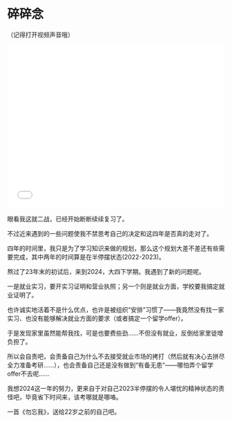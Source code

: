 # 碎碎念

（记得打开视频声音哦）

<div style="position: relative; width: 100%; height: 0; padding-bottom: 75%;">
    <iframe src="//player.bilibili.com/player.html?bvid=BV1vW4y1m7HY" scrolling="no" border="0" frameborder="no" framespacing="0" allowfullscreen="true" style="position: absolute; width: 100%; height: 100%; left: 0; top: 0;"></iframe>
</div>

眼看我这就二战，已经开始断断续续复习了。

不过近来遇到的一些问题使我不禁思考自己的决定和这四年是否真的走对了。

四年的时间里，我只是为了学习知识来做的规划，那么这个规划大差不差还有些需要完成，其中两年的时间算是在半停摆状态(2022-2023)。

熬过了23年末的初试后，来到2024，大四下学期。我遇到了新的问题呢。

一是就业实习，要开实习证明和营业执照；另一个则是就业方面，学校要我搞定就业证明了。

也许诚实地活着不是什么优点，也许是被组织“安排”习惯了——我竟然没有找一家实习、也没有能够解决就业方面的要求（或者搞定一个留学offer）。

于是发现家里虽然能帮我找，可是也要费些劲……不但没有就业，反倒给家里徒增负担了。

所以会自责吧，会责备自己为什么不去接受就业市场的拷打（然后就有决心去拼尽全力准备考研……），也会责备自己还是没有做到“有备无患”——哪怕弄个留学offer不去呢……

我想2024这一年的努力，更来自于对自己2023半停摆的令人堪忧的精神状态的责怪吧，毕竟省下时间来，该考哪就是哪咯。

一首《勿忘我》，送给22岁之前的自己吧。
